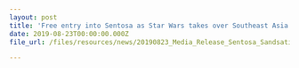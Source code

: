 ```yaml
---
layout: post
title: 'Free entry into Sentosa as Star Wars takes over Southeast Asia''s largest sand sculpture festival!'
date: 2019-08-23T00:00:00.000Z
file_url: /files/resources/news/20190823_Media_Release_Sentosa_Sandsation_2019.pdf

---
```



